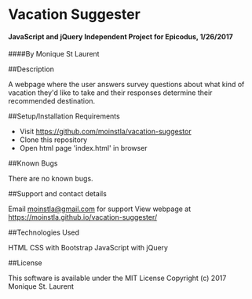 # Vacation Suggester

#### JavaScript and jQuery Independent Project for Epicodus, 1/26/2017

####By Monique St Laurent

##Description

A webpage where the user answers survey questions about what kind of vacation they'd like to take and their responses determine their recommended destination.

##Setup/Installation Requirements

* Visit https://github.com/moinstla/vacation-suggestor
* Clone this repository
* Open html page 'index.html' in browser

##Known Bugs

There are no known bugs.

##Support and contact details

Email moinstla@gmail.com for support
View webpage at https://moinstla.github.io/vacation-suggester/

##Technologies Used

HTML
CSS with Bootstrap
JavaScript with jQuery

##License

This software is available under the MIT License Copyright (c) 2017 Monique St. Laurent
